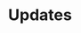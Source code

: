 ---
title: Updates
description: Check out what's new
mainPage: true
updates:
 -
  version: 1.5.0
  major: true

  features:
  -
    icon: code
    title: Support React 16
    description: AlloyEditor can now be overlayed on top of React 16
    url: https://github.com/liferay/alloy-editor/issues/731
  -
    icon: cog
    title: Bug fixes
    description: Several bug fixes
    url: https://github.com/liferay/alloy-editor/issues?utf8=%E2%9C%93&q=milestone%3A1.5.0
 -
  version: 1.4.1
  major: false

  features:
  -
    icon: code
    title: Bridge Plugins enabled by default
    description: AlloyEditor Bridge plugins that allow you to use CKEditor plugins are now enabled by default
    url: https://github.com/liferay/alloy-editor/issues/731
  -
    icon: cog
    title: Fixed several issues
    description: Fixed some issues related to languages and focus selection
    url: https://github.com/liferay/alloy-editor/issues?utf8=%E2%9C%93&q=milestone%3A1.4.1
 -
  version: 1.4.0
  major: true

  features:
  -
    icon: code
    title: New getButtons API
    description: Added a `getButtons` method to easily discover available buttons!
    url: https://github.com/liferay/alloy-editor/issues/667
  -
    icon: cog
    title: Fixed several bug
    description: Fixed many bug to improve general stability
    url: https://github.com/liferay/alloy-editor/issues?utf8=%E2%9C%93&q=milestone%3A1.4.0
 -
  version: 1.3.1
  major: false

  features:
  -
    icon: cog
    title: Performance in large documents
    description: Fixed a bug degrading performance in large documents
    url: https://github.com/liferay/alloy-editor/issues/654
  -
    icon: cog
    title: Autolink for urls with '-'
    description: Fixed the autolink plugin to work with urls containing a '-' character
    url: https://github.com/liferay/alloy-editor/issues/657
  -
    icon: cog
    title: Imposible to enter URL in IE
    description: Fixed an issue that was preventing to set the URL when editing a link in IE
    url: https://github.com/liferay/alloy-editor/issues/660
 -
  version: 1.3.0
  major: true

  features:
    -
      icon: code
      title: Supports Edge
      description: AlloyEditor now officially supports Microsoft Edge.
    -
      icon: cards2
      title: CKEditor was updated to v4.6.0
      description: CKEditor engine has been updated to v4.6.0.
      url: https://github.com/liferay/alloy-editor/issues/631
    -
      icon: cards2
      title: Additional CKEditor Plugin Support
      description: You can now use CKEditor's plugins using the MenuButton API such as SpellChecker and Language!
      url: /docs/use/use_ckeditor_plugins.html
    -
      icon: plus-squares
      title: Open links in new tab
      description: You can now use Ctrl/Cmd + Click to open links inside AlloyEditor in a new tab!
      url: https://github.com/liferay/alloy-editor/issues/509
    -
      icon: cog
      title: Bug Fixes
      description: Addressed several bug fixes related to image resizing, missing translations, url edition and placeholder state among others.
      url: https://github.com/liferay/alloy-editor/issues?utf8=%E2%9C%93&q=milestone%3A1.3.0
 -
  version: 1.2.5
  major: false

  features:
    -
      icon: code
      title: Configurable resize behaviour
      description: The dragresize plugin can now be configured using the `imageScaleResize` attribute to define how the image attributes should change when resizing it. This will also affect which resize handles are available depending on the configuration.
      url: https://github.com/liferay/alloy-editor/issues/601
    -
      icon: cog
      title: Bug fixes
      description: Fixed a bug with the Placeholder plugin that caused it to show the placeholder helper for a brief period of time even if the editor contained data.
      url: https://github.com/liferay/alloy-editor/issues/603
    -
      icon: code
      title: Configurable LinkEditButton
      description: The `LinkEditButton` accepts now an option (`showTargetSelector`) to configure if the link target selector dropdown should appear or not.
      url: https://github.com/liferay/alloy-editor/issues/608
 -
  version: 1.2.4
  major: false
  features:
   -
    icon: cog
    title: Bugfixes and enhancements
    description: "Various bugfixes and enhancements: Fixed toolbar rendering issues, button style documentation, images resizing in Firefox, passing link targets button config ButtonTargetList."
    url: https://github.com/liferay/alloy-editor/issues?q=milestone%3A1.2.4+label%3Abug
 -
  major: false
  version: 1.2.3

  features:
  -
    icon: cog
    title: Properly release resources
    description: Fixed issue with detaching events registered via CKEditor's API. The issue would cause the following exception on destroying the editor "Uncaught TypeError Cannot read property 'getRanges' of null". Fixed an issue that would cause the image resize markers to be still present even when the editor was destroyed.
    url: https://github.com/liferay/alloy-editor/issues?q=milestone%3A1.2.3+label%3Abug
  -
    icon: code
    title: Fire `beforeImageAdd` event in buttom-image too
    description: ButtonImage will fire `beforeImageAdd` event too
    url: https://github.com/liferay/alloy-editor/issues/534
 -
  major: false
  version: 1.2.2

  features:
  -
    icon: cog
    title: Properly position embedded media toolbar
    description: If page is scrolled, the embedded media toolbar will be positioned improperly. To fix that, scrollTop and scrollLeft properties were involved in toobar's position calculation.
    url: https://github.com/liferay/alloy-editor/issues/526
 -
  major: false
  version: 1.2.1

  features:
  -
    icon: cog
    title: Improve embedding media
    description: Embedding media has been improved and now it allows removal of the widgets using the keyboard. In addition, a new button has been added, which allows trashing embedded content.
    url: https://github.com/liferay/alloy-editor/issues/517
  -
    icon: cards2
    title: CKEditor was updated to v4.5.9
    description: CKEditor was updated to v4.5.9 and a bug, which was preventing the usage of CKEditor buttons in multiple AlloyEditor instances was fixed.
    url: https://github.com/liferay/alloy-editor/issues/515
  -
    icon: plus-squares
    title: Convert mail link
    description: The button for adding link has been improved and now it recognizes mail links. Entering `me@example.com` will be converted to  `mailto:me@example.com`. Thanks to Matthew Leffler for his awesome contribution!
    url: https://github.com/liferay/alloy-editor/issues/522
  -
    icon: code
    title: Adding images fires `beforeImageAdd` event
    description: On adding images via paste or Drag&amp;Drop, before to append the image to the content, a `beforeImageAdd` event will be fired. The developer may subscribe to it and cancel it, this will prevent adding the image to the content.
    url: https://github.com/liferay/alloy-editor/issues/518
 -
  major: true
  version: 1.2.0

  features:
  -
    icon: plus-squares
    title: New buttons and plugins
    description: Added two new buttons - "indent" and "outdent". Added a plugin to create automatically ordered and unordered lists.
    url: https://github.com/liferay/alloy-editor/issues?q=milestone%3A1.2.0+label%3A%22Feature+request%22
  -
    icon: globe
    title: Accessibility and UX improvements
    description: Added support for keyboard navigation in link autocomplete. Table removing icon was changed.
    url: https://github.com/liferay/alloy-editor/issues?q=milestone%3A1.2.0+label%3Aenhancement
 -
  major: true
  version: 1.1.0

  features:
  -
    icon: code
    title: A new way for configuring the buttons
    description: A single button can be configured without the requirement the whole toolbars configuration to be overwritten too. For that purpose, there is a new configuration property, called 'buttonCfg'.
    url: /docs/guides/button_configuration/
  -
    icon: plus-squares
    title: Adding links via AutoComplete
    description: The user is now able to add links using AutoComplete. This feature was contributed by Matthew Leffler.
    url: /docs/features/linkautocomplete/
  -
    icon: cog
    title: Fixed numerous bug
    description: A number of bug have been fixed, most of them related to the usability of the editor.
    url: https://github.com/liferay/alloy-editor/issues?q=milestone%3A1.1.0+label%3Abug
 -
  major: true
  version: 1.0.0

  features:
  -
    icon: code
    title: The API reached a stable version
    description: After almost two years of releasing versions below 1.0, the moment for releasing a stable version of the API has arrived. Since v.1.0.0 the established ways of communicating with CKEditor's engine, emitting events and receiving properties will be locked. Version 1.0 guarantees stability and full backward compatibility in all further 1.x releases.
  -
    icon: plus-squares
    title: A new button for embedding media
    description: AlloyEditor is now able to embed media files such as videos, tweets and presentations and many others. The service is provided by IFramely, which means you will be able to embed content for huge set of domains. Please refer to their page for more information and terms of usage.
    url: https://github.com/liferay/alloy-editor/issues/233
  -
    icon: globe
    title: Cmd-L opens the Link Dialog
    description: Adding a link is now possible directly from the keyboard by pressing Cmd-L (or Ctrl-L in Windows).
    url: https://github.com/liferay/alloy-editor/issues/417
  -
    icon: cog
    title: Fixed numerous bug
    description: A number of bug have been fixed, most of them related to the usability of the editor.
    url: https://github.com/liferay/alloy-editor/issues?q=milestone%3A1.0.0+label%3Abug
 -
  version: 0.7.5

  features:
  -
    icon: cog
    title: Bug Fixes
    description: Properly updated bower package with AlloyEditor version.
    url: https://github.com/liferay/alloy-editor/issues/413
 -
  version: 0.7.4

  features:
  -
    icon: cog
    title: Bug Fixes
    description: Fixed an issue with detecting user language. Replaced `minify-css` package (it has been deprecated) with `cssnano`.
    url: https://github.com/liferay/alloy-editor/issues/410
 -
  version: 0.7.3

  features:
  -
    icon: cog
    title: Bug Fixes
    description: Fixed an issue with requiring AlloyEditor on the server. On the server, when requiring `alloyeditor`, the default script will be now `alloy-editor-no-react.js`.
    url: https://github.com/liferay/alloy-editor/issues/408
  -
    icon: code
    title: Guide
    description: Created a guide, which shows how to create a React component and render the content on the server and to create an instance of AlloyEditor in the browser.
    url: http://alloyeditor.com/guides/react_component
 -
  version: 0.7.2

  features:
  -
    icon: cog
    title: Bug Fixes
    description: If React is not defined on the global space, AlloyEditor will try to require it via the `require` function.
    url: https://github.com/liferay/alloy-editor/issues/406
 -
  version: 0.7.1

  features:
  -
    icon: plus-squares
    title: Link creating button is now able to set link target
    description: When user creates or edits a link, now there is a possibility to set link's target (blank, self, etc)
    url: https://github.com/liferay/alloy-editor/issues/344
  -
    icon: plus-squares
    title: Link creating button advances the cursor after the created link
    description: After creating a link, the cursor will be advanced after the link. This provides better UX.
    url: https://github.com/liferay/alloy-editor/issues/128
  -
    icon: cards2
    title: Updated to CKEditor's engine 4.5.5
    description: CKEDIOR's engine has been updated to 4.5.5, which fixes an issue with destroying CKEDITOR's instance immediately after creation.
    url: https://github.com/liferay/alloy-editor/issues/375
  -
    icon: cog
    title: Bug Fixes
    description: Fixed an issue with destroying the instance of the editor too early, fixed an issue with initializing AlloyEditor's plugins when CKEditor's are present
    url: https://github.com/liferay/alloy-editor/issues/375
  -
    icon: code
    title: New autolinkAdd event
    description: A new event, called autolinkAdd will be fired when AlloyEditor creates a link automatically
    url: https://github.com/liferay/alloy-editor/issues/388
  -
    icon: code
    title: YUI's UI removed
    description: In this version the old YUI UI has been completely removed.
    url: https://github.com/liferay/alloy-editor/issues/247
 -
  major: true
  version: 0.7.0

  features:
   -
    icon: code
    title: Supports React 0.14
    description: AlloyEditor has been updated to support React 0.14 and the separation between React and ReactDOM.
    url: https://github.com/liferay/alloy-editor/issues/365
   -
    icon: folder
    title: Works in GitHub Electron
    description: After heavily discussing all the possibilities to make it working with Electron, we finally did it! Since version 0.7, AlloyEditor loads fine in Electron.
    url: https://github.com/liferay/alloy-editor/issues/350
   -
    icon: folder
    title: Works with Browserify
    description: Another highly requested feature was to make it working with Browserify. This became possible in version 0.7
    url: https://github.com/liferay/alloy-editor/issues/338
   -
    icon: code
    title: New editorUpdate event
    description: AlloyEditor now notifies the outside world about state changes so other non-react apps could be seamlessly integrated.
    url: https://github.com/liferay/alloy-editor/issues/366
   -
    icon: cog
    title: Bug Fixes
    description: Some bugfixes and improvements like centering the toolbar when the selection is an image or a table, hiding the toolbars after destroying and recreating the editor.
    url: https://github.com/liferay/alloy-editor/issues/371
 -
  major: true
  version: 0.6.0

  features:
   -
    icon: plus-squares
    title: Image centering
    description: Adds a new button for centering images. This button was contributed by Evan Francis (thanks!)
    url: https://github.com/liferay/alloy-editor/issues/322
   -
    icon: cog
    title: Bug Fixes
    description: Fixes issues related to keeping the toolbar in the view and handling contenteditable property on destroying the editor. Thanks to Damien Pobel and Matthew Leffler for the contributions!
    url: https://github.com/liferay/alloy-editor/pull/356
 -
  version: 0.5.2

  features:
   -
    icon: cog
    title: Bug Fixes
    description: Fixes an issue with using non-bundled version of React
    url: https://github.com/liferay/alloy-editor/issues/333
 -
  version: 0.5.1

  features:
   -
    icon: cog
    title: Bug Fixes
    description: Fixes an issue with the minimized dist files
    url: https://github.com/liferay/alloy-editor/issues/329
   -
    icon: code
    title: Documentation updates
    description: Properly documents the regexBasePath property in AlloyEditor class
    url: https://github.com/liferay/alloy-editor/issues/331
 -
  major: true
  version: 0.5.0

  features:
   -
    icon: environment-connected
    title: AlloyEditor On The Server
    description: AlloyEditor can now be used safely in Node.js environments
   -
    icon: cog
    title: Bug Fixes
    description: Fixes an issue regarding errors if the editor has no focus
    url: https://github.com/liferay/alloy-editor/issues/325
 -
  version: 0.4.1

  features:
   -
    icon: folder
    title: Better npm Packaging
    description: Better compliance with npm packaging. Added main attribute
 -
  major: true
  version: 0.4.0

  features:
   -
    icon: cards2
    title: CKEditor Plugin Support
    description: You can now use almost every CKEditor plugin out of the box!
    url: /docs/use/use_ckeditor_plugins.html
   -
    icon: format
    title: Improved Skin Infrastructure
    description: Creates a new skin infrastructure, more extensible and component-based
   -
    icon: format
    title: Atlas Skin
    description: Adds a new Atlas skin
   -
    icon: cog
    title: Bug Fixes
    description: Fixes several issues
   -
    icon: cards2
    title: CKEditor 4.5.1
    description: Updates to the latest CKEditor version
    url: http://ckeditor.com/blog/CKEditor-4.5-Released
 -
  version: 0.3.7

  features:
   -
    icon: cog
    title: Bug Fixes
    description: Fixes an issue relating to the image button
 -
  version: 0.3.6

  features:
   -
    icon: format
    title: Simpler CSS Prefix
    description: Simplifies css alloy-editor prefix to use ae instead
 -
  version: 0.3.5

  features:
   -
    icon: plus-squares
    title: Table Headings
    description: Adds support and a new button to control the heading style inside a table
    url: /docs/features/tableheading.html
   -
    icon: folder
    title: Editor Version
    description: You can now easily check the editor version being used
   -
    icon: cog
    title: Bug Fixes
    description: Fixes issues relating to the UI disappearing in some scenarios
   -
    icon: flag-full
    title: Better Language Support
    description: It is now possible to incrementally update lang files
 -
  version: 0.3.4

  features:
   -
    icon: check-square
    title: Better Test Infrastructure
    description: Improves test infrastructure and adds new tests
   -
    icon: flag-full
    title: Compiled With Babel
    description: AlloyEditor React UI is now compiled using Babel
 -
  version: 0.3.2

  features:
   -
    icon: cog
    title: Bug Fixes
    description: Fixes several issues relating to API and CSS undesired effects
   -
    icon: folder
    title: Updated Dependencies
    description: Updates project dependencies and adds a breaking changes file
   -
    icon: format
    title: Improved Skin Infrastructure
    description: Separates color and font definitions to a different file
 -
  version: 0.3.1

  features:
   -
    icon: folder
    title: Bower Component
    description: AlloyEditor is now published as a Bower Component
 -
  major: true
  version: 0.3.0

  features:
   -
    icon: plus-squares
    title: Paste Images
    description: You can now paste images directly from your clipboard!
   -
    icon: folder
    title: Simpler Distribution Folder
    description: Simplifies the distribution folder structure
 -
  version: 0.2.9

  features:
   -
    icon: cog
    title: Bug Fixes
    description: Fixes an issue where the editor does not set 'contenteditable' properly
 -
  version: 0.2.8

  features:
   -
    icon: geolocation
    title: Internationalization Support
    description: You can now use AlloyEditor in your own language
   -
    icon: globe
    title: Screen Reader Support
    description: Improves support for screen readers
   -
    icon: cog
    title: Bug Fixes
    description: Fixes several issues regarding to inconsistent UI behaviours
 -
  version: 0.2.7

  features:
   -
    icon: cog
    title: Bug Fixes
    description: Fixes an issue regarding to the toolbar position when using Bootstrap
   -
    icon: check-square
    title: Travis & SauceLabs
    description: Updates SauceLabs configuration to properly connect with Travis
 -
  version: 0.2.6

  features:
   -
    icon: format
    title: React UI
    description: Adds a new default UI based on React
   -
    icon: plus-squares
    title: Tables, Styles, Images&hellip;
    description: Introduces many new buttons to add tables, styles, images from camera&hellip;
    url: /
 -
  version: 0.2.5

  features:
   -
    icon: cog
    title: Bug Fixes
    description: Fixes an issue regarding pasting content
 -
  version: 0.2.4

  features:
   -
    icon: code
    title: Image Drop
    description: You can now directly use the generated dom element after dropping an image
   -
    icon: code
    title: Debounce Detach
    description: Renames the cancel method in 'Debounce' to 'detach' instead
   -
    icon: cards2
    title: CKEditor 4.4.5
    description: Updates to the latest CKEditor version
    url: http://ckeditor.com/blog/CKEditor-4.4.5-Released
 -
  version: 0.2.3

  features:
   -
    icon: globe
    title: ARIA and Keyboard Support
    description: Adds basic ARIA and keyboard support for toolbars and buttons
 -
  version: 0.2.2

  features:
   -
    icon: format
    title: Skin support
    description: You can now create and use different skins
   -
    icon: code
    title: Button Configuration
    description: Allows buttons to receive complex configuration objects
   -
    icon: cog
    title: Bug Fixes
    description: Fixes several issues
 -
  version: 0.2.1

  features:
   -
    icon: document
    title: LGPL license
    description: AlloyEditor is now licensed under LGPL instead of MIT
---